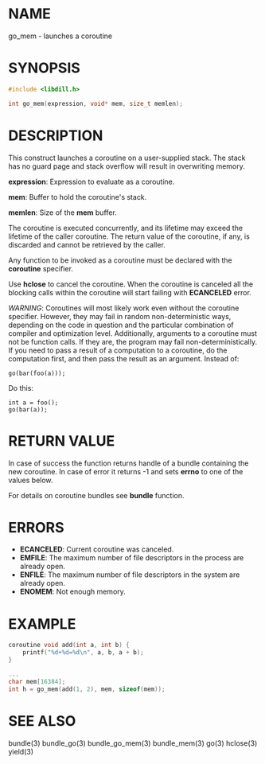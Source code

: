 # NAME

go_mem - launches a coroutine

# SYNOPSIS

```c
#include <libdill.h>

int go_mem(expression, void* mem, size_t memlen);
```

# DESCRIPTION

This construct launches a coroutine on a user-supplied stack.
The stack has no guard page and stack overflow will result in
overwriting memory.

**expression**: Expression to evaluate as a coroutine.

**mem**: Buffer to hold the coroutine's stack.

**memlen**: Size of the **mem** buffer.

The coroutine is executed concurrently, and its lifetime may exceed the
lifetime of the caller coroutine. The return value of the coroutine, if any,
is discarded and cannot be retrieved by the caller.

Any function to be invoked as a coroutine must be declared with the
**coroutine** specifier.

Use **hclose** to cancel the coroutine. When the coroutine is canceled
all the blocking calls within the coroutine will start failing with
**ECANCELED** error.

_WARNING_: Coroutines will most likely work even without the coroutine
specifier. However, they may fail in random non-deterministic ways,
depending on the code in question and the particular combination of compiler
and optimization level. Additionally, arguments to a coroutine must not be
function calls. If they are, the program may fail non-deterministically.
If you need to pass a result of a computation to a coroutine, do the
computation first, and then pass the result as an argument.  Instead of:

```
go(bar(foo(a)));
```

Do this:

```
int a = foo();
go(bar(a));
```

# RETURN VALUE

In case of success the function returns handle of a bundle containing the new coroutine. In case of error it returns -1 and sets **errno** to one of the values below.

For details on coroutine bundles see **bundle** function.

# ERRORS

* **ECANCELED**: Current coroutine was canceled.
* **EMFILE**: The maximum number of file descriptors in the process are already open.
* **ENFILE**: The maximum number of file descriptors in the system are already open.
* **ENOMEM**: Not enough memory.

# EXAMPLE

```c
coroutine void add(int a, int b) {
    printf("%d+%d=%d\n", a, b, a + b);
}

...
char mem[16384];
int h = go_mem(add(1, 2), mem, sizeof(mem));
```
# SEE ALSO

bundle(3) bundle_go(3) bundle_go_mem(3) bundle_mem(3) go(3) hclose(3) yield(3) 

